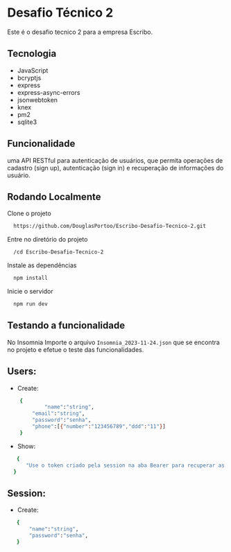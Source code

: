 
# Desafio Técnico 2

Este é o desafio tecnico 2 para a empresa Escribo.


## Tecnologia


- JavaScript
- bcryptjs
- express
- express-async-errors
- jsonwebtoken
- knex
- pm2
- sqlite3











## Funcionalidade

uma API RESTful para autenticação de usuários, que permita operações de cadastro (sign up), autenticação (sign in) e recuperação de informações do usuário.
## Rodando Localmente

Clone o projeto

```bash
  https://github.com/DouglasPortoo/Escribo-Desafio-Tecnico-2.git
```

Entre no diretório do projeto

```bash
  /cd Escribo-Desafio-Tecnico-2
```

Instale as dependências

```bash
  npm install
```

Inicie o servidor

```bash
  npm run dev
```



## Testando a funcionalidade

No Insomnia Importe o arquivo ```Insomnia_2023-11-24.json``` que se encontra no projeto e efetue o teste das funcionalidades.

## Users:
- Create:

```bash
    {
            "name":"string",
	    "email":"string",
	    "password":"senha",
	    "phone":[{"number":"123456789","ddd":"11"}]
    }
```

- Show:

```bash
   {
      "Use o token criado pela session na aba Bearer para recuperar as informações do usuário."
  }
```

## Session:
- Create:

 ```bash
    {
        "name":"string",
	    "password":"senha",
    }
```
    



